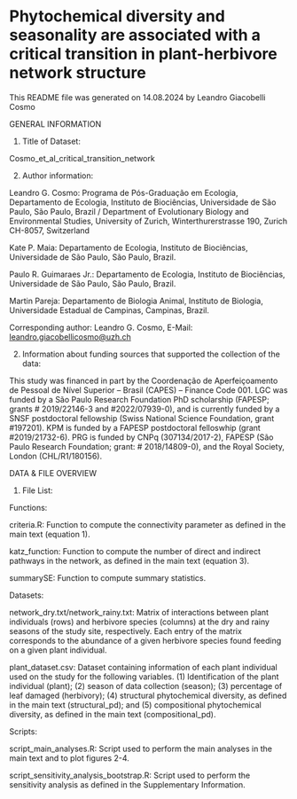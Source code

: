 # Phytochemical diversity and seasonality are associated with a critical transition in plant-herbivore network structure

This README file was generated on 14.08.2024 by Leandro Giacobelli Cosmo

GENERAL INFORMATION

1. Title of Dataset: 

Cosmo_et_al_critical_transition_network

2. Author information:

Leandro G. Cosmo: Programa de Pós-Graduação em Ecologia, Departamento de Ecologia, Instituto de Biociências, Universidade de São Paulo, São Paulo, Brazil / Department of Evolutionary Biology and Environmental Studies, University of Zurich, Winterthurerstrasse 190, Zurich CH-8057, Switzerland

Kate P. Maia: Departamento de Ecologia, Instituto de Biociências, Universidade de São Paulo, São Paulo, Brazil.

Paulo R. Guimaraes Jr.: Departamento de Ecologia, Instituto de Biociências, Universidade de São Paulo, São Paulo, Brazil.

Martin Pareja: Departamento de Biologia Animal, Instituto de Biologia, Universidade Estadual de Campinas, Campinas, Brazil.

Corresponding author: Leandro G. Cosmo, E-Mail: leandro.giacobellicosmo@uzh.ch

2. Information about funding sources that supported the collection of the data:

This study was financed in part by the Coordenação de Aperfeiçoamento de Pessoal de Nível Superior – Brasil (CAPES) – Finance Code 001. LGC was funded by a São Paulo Research Foundation PhD scholarship (FAPESP; grants # 2019/22146-3 and #2022/07939-0), and is currently funded by a SNSF postdoctoral fellowship (Swiss National Science Foundation, grant #197201). KPM is funded by a FAPESP postdoctoral felloswhip (grant #2019/21732-6). PRG is funded by CNPq (307134/2017-2), FAPESP (São Paulo Research Foundation; grant: # 2018/14809-0), and the Royal Society, London (CHL/R1/180156).

DATA & FILE OVERVIEW

1. File List: 

Functions:

criteria.R: Function to compute the connectivity parameter as defined in the main text (equation 1).

katz_function: Function to compute the number of direct and indirect pathways in the network, as defined in the main text (equation 3).

summarySE: Function to compute summary statistics.

Datasets:

network_dry.txt/network_rainy.txt: Matrix of interactions between plant individuals (rows) and herbivore species (columns) at the dry and rainy seasons of the study site, respectively. Each entry of the matrix corresponds to the abundance of a given herbivore species found feeding on a given plant individual.

plant_dataset.csv: Dataset containing information of each plant individual used on the study for the following variables. (1) Identification of the plant individual (plant); (2) season of data collection (season); (3) percentage of leaf damaged (herbivory); (4) structural phytochemical diversity, as defined in the main text (structural_pd); and (5) compositional phytochemical diversity, as defined in the main text (compositional_pd).

Scripts:

script_main_analyses.R: Script used to perform the main analyses in the main text and to plot figures 2-4.

script_sensitivity_analysis_bootstrap.R: Script used to perform the sensitivity analysis as defined in the Supplementary Information.
